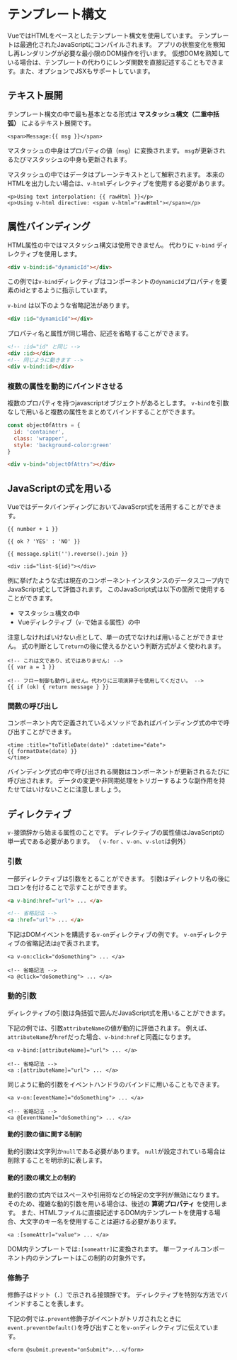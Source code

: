 # テンプレート構文
VueではHTMLをベースとしたテンプレート構文を使用しています。
テンプレートは最適化されたJavaScriptにコンパイルされます。
アプリの状態変化を察知し再レンダリングが必要な最小限のDOM操作を行います。
仮想DOMを熟知している場合は、テンプレートの代わりにレンダ関数を直接記述することもできます。また、オプションでJSXもサポートしています。

## テキスト展開
テンプレート構文の中で最も基本となる形式は __マスタッシュ構文（二重中括弧）__ によるテキスト展開です。

```html:template
<span>Message:{{ msg }}</span>
```

マスタッシュの中身はプロパティの値（`msg`）に変換されます。
`msg`が更新されるたびマスタッシュの中身も更新されます。

マスタッシュの中ではデータはプレーンテキストとして解釈されます。
本来のHTMLを出力したい場合は、`v-html`ディレクティブを使用する必要があります。

```html:template
<p>Using text interpolation: {{ rawHtml }}</p>
<p>Using v-html directive: <span v-html="rawHtml"></span></p>
```
## 属性バインディング
HTML属性の中ではマスタッシュ構文は使用できません。
代わりに `v-bind` ディレクティブを使用します。

```html
<div v-bind:id="dynamicId"></div>
```
この例では`v-bind`ディレクティブはコンポーネントの`dynamicId`プロパティを要素のidとするように指示しています。

`v-bind` は以下のような省略記法があります。

```html
<div :id="dynamicId"></div>
```

プロパティ名と属性が同じ場合、記述を省略することができます。

```html
<!-- :id="id" と同じ -->
<div :id></div>
<!-- 同じように動きます -->
<div v-bind:id></div>
```

### 複数の属性を動的にバインドさせる
複数のプロパティを持つjavascriptオブジェクトがあるとします。
`v-bind`を引数なしで用いると複数の属性をまとめてバインドすることができます。

```js
const objectOfAttrs = {
  id: 'container',
  class: 'wrapper',
  style: 'background-color:green'
}
```

```html
<div v-bind="objectOfAttrs"></div>
```

## JavaScriptの式を用いる
VueではデータバインディングにおいてJavaScrpt式を活用することができます。

```html:template
{{ number + 1 }}

{{ ok ? 'YES' : 'NO' }}

{{ message.split('').reverse().join }}

<div :id="list-${id}"></div>
```

例に挙げたような式は現在のコンポーネントインスタンスのデータスコープ内でJavaScript式として評価されます。
このJavaScript式は以下の箇所で使用することができます。
- マスタッシュ構文の中
- Vueディレクティブ（`v-`で始まる属性）の中

注意しなければいけない点として、単一の式でなければ用いることができません。
式の判断として`return`の後に使えるかという判断方式がよく使われます。

```vue:template
<!-- これは文であり、式ではありません: -->
{{ var a = 1 }}

<!-- フロー制御も動作しません。代わりに三項演算子を使用してください。 -->
{{ if (ok) { return message } }}
```

### 関数の呼び出し
コンポーネント内で定義されているメソッドであればバインディング式の中で呼び出すことができます。

```vue:template
<time :title="toTitleDate(date)" :datetime="date">
{{ formatDate(date) }}
</time>
```

バインディング式の中で呼び出される関数はコンポーネントが更新されるたびに呼び出されます。
データの変更や非同期処理をトリガーするような副作用を持たせてはいけないことに注意しましょう。


## ディレクティブ
`v-`接頭辞から始まる属性のことです。
ディレクティブの属性値はJavaScriptの単一式である必要があります。
（ `v-for` 、`v-on`、`v-slot`は例外）

### 引数
一部ディレクティブは引数をとることができます。
引数はディレクトリ名の後にコロンを付けることで示すことができます。

```html
<a v-bind:href="url"> ... </a>

<!-- 省略記法 -->
<a :href="url"> ... </a>
```

下記はDOMイベントを購読する`v-on`ディレクティブの例です。
`v-on`ディレクティブの省略記法は`@`で表されます。

```vue
<a v-on:click="doSomething"> ... </a>

<!-- 省略記法 -->
<a @click="doSomething"> ... </a>
```

### 動的引数
ディレクティブの引数は角括弧で囲んだJavaScript式を用いることができます。

下記の例では、引数`attributeName`の値が動的に評価されます。
例えば、`attributeName`が`href`だった場合、`v-bind:href`と同義になります。

```vue
<a v-bind:[attributeName]="url"> ... </a>

<!-- 省略記法 -->
<a :[attributeName]="url"> ... </a>
```

同じように動的引数をイベントハンドラのバインドに用いることもできます。

```vue
<a v-on:[eventName]="doSomething"> ... </a>

<!-- 省略記法 -->
<a @[eventName]="doSomething"> ... </a>
```

#### 動的引数の値に関する制約
動的引数は文字列か`null`である必要があります。
`null`が設定されている場合は削除することを明示的に表します。

#### 動的引数の構文上の制約
動的引数の式内ではスペースや引用符などの特定の文字列が無効になります。
そのため、複雑な動的引数を用いる場合は、後述の __算術プロパティ__ を使用します。
また、HTMLファイルに直接記述するDOM内テンプレートを使用する場合、大文字のキー名を使用することは避ける必要があります。

```vue
<a :[someAttr]="value"> ... </a>
```

DOM内テンプレートでは`:[someattr]`に変換されます。
単一ファイルコンポーネント内のテンプレートはこの制約の対象外です。

### 修飾子
修飾子はドット（`.`）で示される接頭辞です。
ディレクティブを特別な方法でバインドすることを表します。

下記の例では`.prevent`修飾子がイベントがトリガされたときに`event.preventDefault()`を呼び出すことを`v-on`ディレクティブに伝えています。

```vue
<form @submit.prevent="onSubmit">...</form>
```

